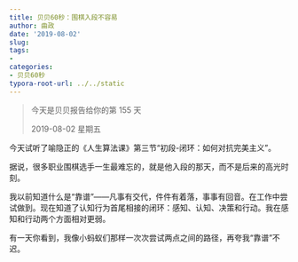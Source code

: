 ```yaml
---
title: 贝贝60秒：围棋入段不容易
author: 曲政
date: '2019-08-02'
slug: 
tags:
- 
categories:
- 贝贝60秒
typora-root-url: ../../static
---
```


>   今天是贝贝报告给你的第 155 天
>
>   2019-08-02 星期五

今天试听了喻隐正的《人生算法课》第三节“初段-闭环：如何对抗完美主义”。

据说，很多职业围棋选手一生最难忘的，就是他入段的那天，而不是后来的高光时刻。

我以前知道什么是“靠谱”——凡事有交代，件件有着落，事事有回音。在工作中尝试做到。现在知道了认知行为首尾相接的闭环：感知、认知、决策和行动。我在感知和行动两个方面相对更弱。

有一天你看到，我像小蚂蚁们那样一次次尝试两点之间的路径，再夸我“靠谱”不迟。